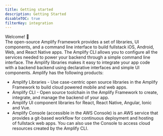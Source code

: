 ```yaml
---
title: Getting started
description: Getting Started
disableTOC: true
filterKey: integration
---
```


Welcome! 🎸 <br/>
The open-source Amplify Framework provides a set of libraries, UI components, and a command line interface to build fullstack iOS, Android, Web, and React Native apps. The Amplify CLI allows you to configure all the services needed to power your backend through a simple command line interface. The Amplify libraries makes it easy to integrate your app code with a backend backend using declarative interfaces and simple UI components. Amplify has the following products:

- Amplify Libraries - Use case-centric open source libraries in the Amplify Framework to build cloud powered mobile and web apps.
- Amplify CLI - Open source toolchain in the Amplify Framework to create, integrate, and manage the backend of your app.
- Amplify UI component libraries for React, React Native, Angular, Ionic and Vue.
- Amplify Console (accessible in the AWS Console) is an AWS service that provides a git-based workflow for continuous deployment and hosting of fullstack web apps. You can also use the Console to access cloud resources created by the Amplify CLI.

<inline-fragment integration="react" src="~/fragments/react.md"></inline-fragment>
<inline-fragment integration="react-native" src="~/fragments/reactnative.md"></inline-fragment>
<inline-fragment integration="android" src="~/fragments/android.md"></inline-fragment>
<inline-fragment integration="ios" src="~/fragments/ios.md"></inline-fragment>
<inline-fragment integration="angular" src="~/fragments/web.md"></inline-fragment>
<inline-fragment integration="ionic" src="~/fragments/web.md"></inline-fragment>
<inline-fragment integration="vue" src="~/fragments/web.md"></inline-fragment>
<inline-fragment integration="js" src="~/fragments/web.md"></inline-fragment>

